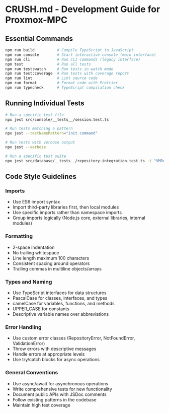 # CRUSH.md - Development Guide for Proxmox-MPC

## Essential Commands
```bash
npm run build          # Compile TypeScript to JavaScript
npm run console        # Start interactive console (main interface)
npm run cli            # Run CLI commands (legacy interface)
npm test               # Run all tests
npm run test:watch     # Run tests in watch mode
npm run test:coverage  # Run tests with coverage report
npm run lint           # Lint source code
npm run format         # Format code with Prettier
npm run typecheck      # TypeScript compilation check
```

## Running Individual Tests
```bash
# Run a specific test file
npx jest src/console/__tests__/session.test.ts

# Run tests matching a pattern
npx jest --testNamePattern="init command"

# Run tests with verbose output
npx jest --verbose

# Run a specific test suite
npx jest src/database/__tests__/repository-integration.test.ts -t "VMRepository"
```

## Code Style Guidelines

### Imports
- Use ES6 import syntax
- Import third-party libraries first, then local modules
- Use specific imports rather than namespace imports
- Group imports logically (Node.js core, external libraries, internal modules)

### Formatting
- 2-space indentation
- No trailing whitespace
- Line length maximum 100 characters
- Consistent spacing around operators
- Trailing commas in multiline objects/arrays

### Types and Naming
- Use TypeScript interfaces for data structures
- PascalCase for classes, interfaces, and types
- camelCase for variables, functions, and methods
- UPPER_CASE for constants
- Descriptive variable names over abbreviations

### Error Handling
- Use custom error classes (RepositoryError, NotFoundError, ValidationError)
- Throw errors with descriptive messages
- Handle errors at appropriate levels
- Use try/catch blocks for async operations

### General Conventions
- Use async/await for asynchronous operations
- Write comprehensive tests for new functionality
- Document public APIs with JSDoc comments
- Follow existing patterns in the codebase
- Maintain high test coverage